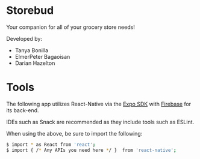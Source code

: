 # Storebud

Your companion for all of your grocery store needs!

Developed by:
* Tanya Bonilla
* ElmerPeter Bagaoisan
* Darian Hazelton

# Tools

The following app utilizes React-Native via the [Expo SDK](https://expo.io/tools) with [Firebase](https://console.firebase.google.com/u/0/) for its back-end.

IDEs such as Snack are recommended as they include tools such as ESLint.

When using the above, be sure to import the following:

```sh
$ import * as React from 'react';
$ import { /* Any APIs you need here */ }  from 'react-native';
```
